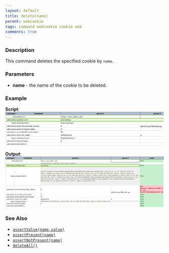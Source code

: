 ```yaml
---
layout: default
title: delete(name)
parent: webcookie
tags: command webcookie cookie web
comments: true
---
```



### Description
This command deletes the specified cookie by `name`.


### Parameters
- **name** - the name of the cookie to be deleted.


### Example
**Script**:<br/>
![](image/delete_01.png)

**Output**:<br/>
![](image/delete_02.png)


### See Also
- [`assertValue(name,value)`](assertValue(name,value))
- [`assertPresent(name)`](assertPresent(name))
- [`assertNotPresent(name)`](assertNotPresent(name))
- [`deleteAll()`](deleteAll())

